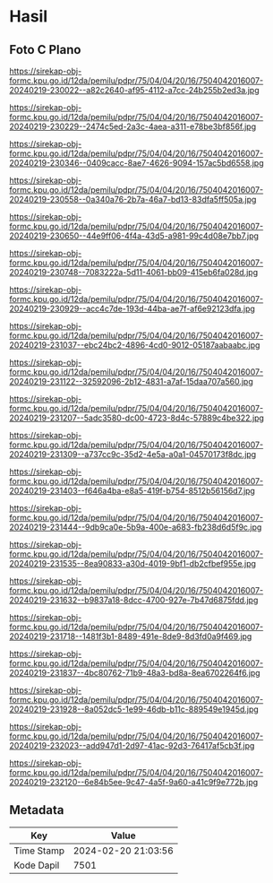 # Hasil

## Foto C Plano

https://sirekap-obj-formc.kpu.go.id/12da/pemilu/pdpr/75/04/04/20/16/7504042016007-20240219-230022--a82c2640-af95-4112-a7cc-24b255b2ed3a.jpg

https://sirekap-obj-formc.kpu.go.id/12da/pemilu/pdpr/75/04/04/20/16/7504042016007-20240219-230229--2474c5ed-2a3c-4aea-a311-e78be3bf856f.jpg

https://sirekap-obj-formc.kpu.go.id/12da/pemilu/pdpr/75/04/04/20/16/7504042016007-20240219-230346--0409cacc-8ae7-4626-9094-157ac5bd6558.jpg

https://sirekap-obj-formc.kpu.go.id/12da/pemilu/pdpr/75/04/04/20/16/7504042016007-20240219-230558--0a340a76-2b7a-46a7-bd13-83dfa5ff505a.jpg

https://sirekap-obj-formc.kpu.go.id/12da/pemilu/pdpr/75/04/04/20/16/7504042016007-20240219-230650--44e9ff06-4f4a-43d5-a981-99c4d08e7bb7.jpg

https://sirekap-obj-formc.kpu.go.id/12da/pemilu/pdpr/75/04/04/20/16/7504042016007-20240219-230748--7083222a-5d11-4061-bb09-415eb6fa028d.jpg

https://sirekap-obj-formc.kpu.go.id/12da/pemilu/pdpr/75/04/04/20/16/7504042016007-20240219-230929--acc4c7de-193d-44ba-ae7f-af6e92123dfa.jpg

https://sirekap-obj-formc.kpu.go.id/12da/pemilu/pdpr/75/04/04/20/16/7504042016007-20240219-231037--ebc24bc2-4896-4cd0-9012-05187aabaabc.jpg

https://sirekap-obj-formc.kpu.go.id/12da/pemilu/pdpr/75/04/04/20/16/7504042016007-20240219-231122--32592096-2b12-4831-a7af-15daa707a560.jpg

https://sirekap-obj-formc.kpu.go.id/12da/pemilu/pdpr/75/04/04/20/16/7504042016007-20240219-231207--5adc3580-dc00-4723-8d4c-57889c4be322.jpg

https://sirekap-obj-formc.kpu.go.id/12da/pemilu/pdpr/75/04/04/20/16/7504042016007-20240219-231309--a737cc9c-35d2-4e5a-a0a1-04570173f8dc.jpg

https://sirekap-obj-formc.kpu.go.id/12da/pemilu/pdpr/75/04/04/20/16/7504042016007-20240219-231403--f646a4ba-e8a5-419f-b754-8512b56156d7.jpg

https://sirekap-obj-formc.kpu.go.id/12da/pemilu/pdpr/75/04/04/20/16/7504042016007-20240219-231444--9db9ca0e-5b9a-400e-a683-fb238d6d5f9c.jpg

https://sirekap-obj-formc.kpu.go.id/12da/pemilu/pdpr/75/04/04/20/16/7504042016007-20240219-231535--8ea90833-a30d-4019-9bf1-db2cfbef955e.jpg

https://sirekap-obj-formc.kpu.go.id/12da/pemilu/pdpr/75/04/04/20/16/7504042016007-20240219-231632--b9837a18-8dcc-4700-927e-7b47d6875fdd.jpg

https://sirekap-obj-formc.kpu.go.id/12da/pemilu/pdpr/75/04/04/20/16/7504042016007-20240219-231718--1481f3b1-8489-491e-8de9-8d3fd0a9f469.jpg

https://sirekap-obj-formc.kpu.go.id/12da/pemilu/pdpr/75/04/04/20/16/7504042016007-20240219-231837--4bc80762-71b9-48a3-bd8a-8ea6702264f6.jpg

https://sirekap-obj-formc.kpu.go.id/12da/pemilu/pdpr/75/04/04/20/16/7504042016007-20240219-231928--8a052dc5-1e99-46db-b11c-889549e1945d.jpg

https://sirekap-obj-formc.kpu.go.id/12da/pemilu/pdpr/75/04/04/20/16/7504042016007-20240219-232023--add947d1-2d97-41ac-92d3-76417af5cb3f.jpg

https://sirekap-obj-formc.kpu.go.id/12da/pemilu/pdpr/75/04/04/20/16/7504042016007-20240219-232120--6e84b5ee-9c47-4a5f-9a60-a41c9f9e772b.jpg


## Metadata

| Key        | Value               |
| ---------- | ------------------- |
| Time Stamp | 2024-02-20 21:03:56 |
| Kode Dapil | 7501                |



